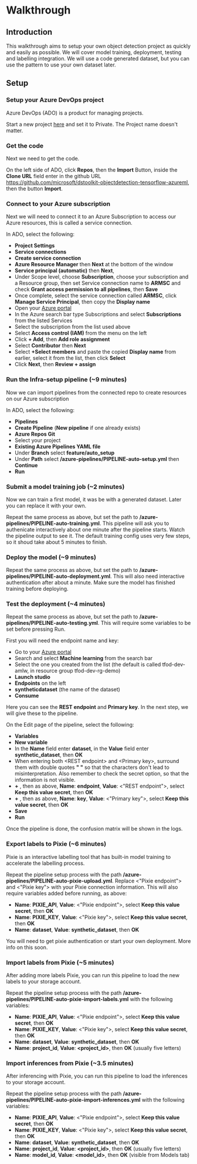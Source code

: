 # Walkthrough

## Introduction

This walkthrough aims to setup your own object detection project as quickly and easily as possible. We will cover model training, deployment, testing and labelling integration. We will use a code generated dataset, but you can use the pattern to use your own dataset later.

## Setup

### Setup your Azure DevOps project

Azure DevOps (ADO) is a product for managing projects.

Start a new project [here](https://dev.azure.com) and set it to Private. The Project name doesn't matter.

### Get the code

Next we need to get the code.

On the left side of ADO, click **Repos**, then the **Import** Button, inside the **Clone URL** field enter in the github URL https://github.com/microsoft/dstoolkit-objectdetection-tensorflow-azureml, then the button **Import**.

### Connect to your Azure subscription

Next we will need to connect it to an Azure Subscription to access our Azure resources, this is called a service connection.

In ADO, select the following:
- **Project Settings**
- **Service connections**
- **Create service connection**
- **Azure Resource Manager** then **Next** at the bottom of the window
- **Service principal (automatic)** then **Next**,
-  Under Scope level, choose **Subscription**, choose your subscription and a Resource group, then set Service connection name to **ARMSC** and check **Grant access permission to all pipelines**, then **Save**
- Once complete, select the service connection called **ARMSC**, click **Manage Service Principal**, then copy the **Display name**
- Open your [Azure portal](https://portal.azure.com)
- In the Azure search bar type Subscriptions and select **Subscriptions** from the listed Services
- Select the subscription from the list used above
- Select **Access control (IAM)** from the menu on the left
- Click **+ Add**, then **Add role assignment**
- Select **Contributor** then **Next**
- Select **+Select members** and paste the copied **Display name** from earlier, select it from the list, then click **Select**
- Click **Next**, then **Review + assign**

### Run the Infra-setup pipeline (~9 minutes)

Now we can import pipelines from the connected repo to create resources on our Azure subscription

In ADO, select the following:
- **Pipelines**
- **Create Pipeline** (**New pipeline** if one already exists)
- **Azure Repos Git**
- Select your project
- **Existing Azure Pipelines YAML file**
- Under **Branch** select **feature/auto_setup**
- Under **Path** select **/azure-pipelines/PIPELINE-auto-setup.yml** then **Continue**
- **Run**

### Submit a model training job (~2 minutes)

Now we can train a first model, it was be with a generated dataset. Later you can replace it with your own.

Repeat the same process as above, but set the path to **/azure-pipelines/PIPELINE-auto-training.yml**. This pipeline will ask you to authenicate interactively about one minute after the pipeline starts. Watch the pipeline output to see it. The default training config uses very few steps, so it shoud take about 5 minutes to finish.

### Deploy the model (~9 minutes)

Repeat the same process as above, but set the path to **/azure-pipelines/PIPELINE-auto-deployment.yml**. This will also need interactive authentication after about a minute. Make sure the model has finished training before deploying. 

### Test the deployment (~4 minutes)

Repeat the same process as above, but set the path to **/azure-pipelines/PIPELINE-auto-testing.yml**. This will require some variables to be set before pressing Run. 

First you will need the endpoint name and key:
- Go to your [Azure portal](https://portal.azure.com)
- Search and select **Machine learning** from the search bar
- Select the one you created from the list (the default is called tfod-dev-amlw, in resource group tfod-dev-rg-demo)
- **Launch studio**
- **Endpoints** on the left
- **syntheticdataset** (the name of the dataset)
- **Consume**

Here you can see the **REST endpoint** and **Primary key**. In the next step, we will give these to the pipeline.

On the Edit page of the pipeline, select the following:
- **Variables**
- **New variable**
- In the **Name** field enter **dataset**, in the **Value** field enter **synthetic_dataset**, then **OK**
- When entering both \<REST endpoint\> and \<Primary key\>, surround them with double quotes **" "** so that the characters don't lead to misinterpretation. Also remember to check the secret option, so that the information is not visible.
- **+** , then as above, **Name**: **endpoint**, **Value**: \<"REST endpoint"\>, select **Keep this value secret**, then **OK**
- **+** , then as above, **Name**: **key**, **Value**: \<"Primary key"\>, select **Keep this value secret**, then **OK**
- **Save**
- **Run**

Once the pipeline is done, the confusion matrix will be shown in the logs.

### Export labels to Pixie (~6 minutes)

Pixie is an interactive labelling tool that has built-in model training to accelerate the labelling process.

Repeat the pipeline setup process with the path **/azure-pipelines/PIPELINE-auto-pixie-upload.yml**. Replace \<"Pixie endpoint"\> and \<"Pixie key"\> with your Pixie connection information. This will also require variables added before running, as above:

- **Name**: **PIXIE_API**, **Value**: \<"Pixie endpoint"\>, select **Keep this value secret**, then **OK**
- **Name**: **PIXIE_KEY**, **Value**: \<"Pixie key"\>, select **Keep this value secret**, then **OK**
- **Name**: **dataset**, **Value**: **synthetic_dataset**, then **OK**

You will need to get pixie authentication or start your own deployment. More info on this soon.

### Import labels from Pixie (~5 minutes)

After adding more labels Pixie, you can run this pipeline to load the new labels to your storage account.

Repeat the pipeline setup process with the path **/azure-pipelines/PIPELINE-auto-pixie-import-labels.yml** with the following variables:

- **Name**: **PIXIE_API**, **Value**: \<"Pixie endpoint"\>, select **Keep this value secret**, then **OK**
- **Name**: **PIXIE_KEY**, **Value**: \<"Pixie key"\>, select **Keep this value secret**, then **OK**
- **Name**: **dataset**, **Value**: **synthetic_dataset**, then **OK**
- **Name**: **project_id**, **Value**: **<project_id>**, then **OK** (usually five letters)

### Import inferences from Pixie (~3.5 minutes)

After inferencing with Pixie, you can run this pipeline to load the inferences to your storage account.

Repeat the pipeline setup process with the path **/azure-pipelines/PIPELINE-auto-pixie-import-inferences.yml** with the following variables:

- **Name**: **PIXIE_API**, **Value**: \<"Pixie endpoint"\>, select **Keep this value secret**, then **OK**
- **Name**: **PIXIE_KEY**, **Value**: \<"Pixie key"\>, select **Keep this value secret**, then **OK**
- **Name**: **dataset**, **Value**: **synthetic_dataset**, then **OK**
- **Name**: **project_id**, **Value**: **<project_id>**, then **OK** (usually five letters)
- **Name**: **model_id**, **Value**: **<model_id>**, then **OK** (visible from Models tab)

